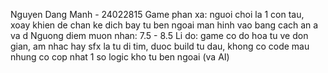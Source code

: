 Nguyen Dang Manh - 24022815
Game phan xa: nguoi choi la 1 con tau, xoay khien de chan ke dich bay tu ben ngoai man hinh vao bang cach an a va d
Nguong diem muon nhan: 7.5 - 8.5
Li do: game co do hoa tu ve don gian, am nhac hay sfx la tu di tim, duoc build tu dau, khong co code mau nhung co cop nhat 1 so logic kho tu ben ngoai (va AI)
